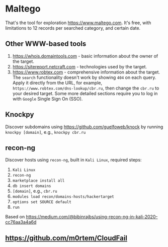 # Maltego

That's the tool for exploration https://www.maltego.com.
It's free, with limitations to 12 records per searched category, and certain date.

## Other WWW-based tools

1. https://whois.domaintools.com - basic information about the owner of the target.
2. https://sitereport.netcraft.com - technologies used by the target.
3. https://www.robtex.com - comprehensive information about the target. The `search` functionality doesn't work by showing `404` on each query. Apply it directly from the URL, for example, `https://www.robtex.com/dns-lookup/cbr.ru`, then change the `cbr.ru` to your desired target. Some more detailed sections require you to log in with `Google` Single Sign On (SSO).

## Knockpy

Discover subdomains using https://github.com/guelfoweb/knock by running `knockpy [domain]`, e.g., `knockpy cbr.ru`

## recon-ng

Discover hosts using `recon-ng`, built in `Kali Linux`, required steps:

1. `Kali Linux`
2. `recon-ng`
3. `marketplace install all`
4. `db insert domains`
5. `[domain]`, e.g., `cbr.ru`
6. `modules load recon/domains-hosts/hackertarget`
7. `options set SOURCE default`
8. `run`

Based on https://medium.com/@bibinrajbs/using-recon-ng-in-kali-2020-cc76aa3a4a6d

## https://github.com/m0rtem/CloudFail
